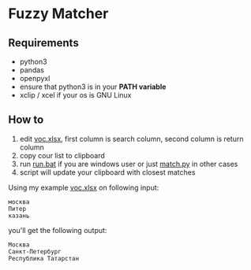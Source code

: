 # Fuzzy Matcher

## Requirements

- python3
- pandas
- openpyxl
- ensure that python3 is in your **PATH variable**
- xclip / xcel if your os is GNU Linux

## How to

1. edit [voc.xlsx](./voc.xlsx), first column is search column, second column is return column
2. copy cour list to clipboard
3. run [run.bat](./run.bat) if you are windows user or just [match.py](./match.py) in other cases
4. script will update your clipboard with closest matches

Using my example [voc.xlsx](./voc.xlsx) on following input:

```
москва
Питер
казань
```

you'll get the following output:

```
Москва
Санкт-Петербург
Республика Татарстан
```
